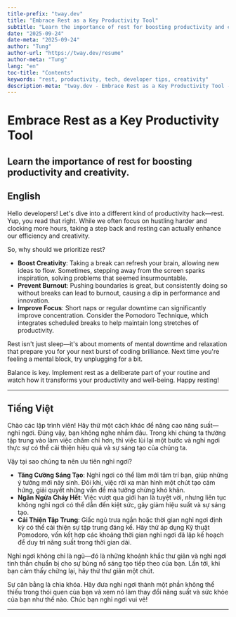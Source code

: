 ```yaml
---
title-prefix: "tway.dev"
title: "Embrace Rest as a Key Productivity Tool"
subtitle: "Learn the importance of rest for boosting productivity and creativity."
date: "2025-09-24"
date-meta: "2025-09-24"
author: "Tung"
author-url: "https://tway.dev/resume"
author-meta: "Tung"
lang: "en"
toc-title: "Contents"
keywords: "rest, productivity, tech, developer tips, creativity"
description-meta: "tway.dev - Embrace Rest as a Key Productivity Tool - Learn the importance of rest for boosting productivity and creativity."
---
```


# Embrace Rest as a Key Productivity Tool
## Learn the importance of rest for boosting productivity and creativity.

## English
Hello developers! Let's dive into a different kind of productivity hack—rest. Yup, you read that right. While we often focus on hustling harder and clocking more hours, taking a step back and resting can actually enhance our efficiency and creativity.

So, why should we prioritize rest?

- **Boost Creativity**: Taking a break can refresh your brain, allowing new ideas to flow. Sometimes, stepping away from the screen sparks inspiration, solving problems that seemed insurmountable.
- **Prevent Burnout**: Pushing boundaries is great, but consistently doing so without breaks can lead to burnout, causing a dip in performance and innovation.
- **Improve Focus**: Short naps or regular downtime can significantly improve concentration. Consider the Pomodoro Technique, which integrates scheduled breaks to help maintain long stretches of productivity.

Rest isn't just sleep—it's about moments of mental downtime and relaxation that prepare you for your next burst of coding brilliance. Next time you're feeling a mental block, try unplugging for a bit. 

Balance is key. Implement rest as a deliberate part of your routine and watch how it transforms your productivity and well-being. Happy resting!

---

## Tiếng Việt
Chào các lập trình viên! Hãy thử một cách khác để nâng cao năng suất—nghỉ ngơi. Đúng vậy, bạn không nghe nhầm đâu. Trong khi chúng ta thường tập trung vào làm việc chăm chỉ hơn, thì việc lùi lại một bước và nghỉ ngơi thực sự có thể cải thiện hiệu quả và sự sáng tạo của chúng ta.

Vậy tại sao chúng ta nên ưu tiên nghỉ ngơi?

- **Tăng Cường Sáng Tạo**: Nghỉ ngơi có thể làm mới tâm trí bạn, giúp những ý tưởng mới nảy sinh. Đôi khi, việc rời xa màn hình một chút tạo cảm hứng, giải quyết những vấn đề mà tưởng chừng khó khăn.
- **Ngăn Ngừa Cháy Hết**: Việc vượt qua giới hạn là tuyệt vời, nhưng liên tục không nghỉ ngơi có thể dẫn đến kiệt sức, gây giảm hiệu suất và sự sáng tạo.
- **Cải Thiện Tập Trung**: Giấc ngủ trưa ngắn hoặc thời gian nghỉ ngơi định kỳ có thể cải thiện sự tập trung đáng kể. Hãy thử áp dụng Kỹ thuật Pomodoro, vốn kết hợp các khoảng thời gian nghỉ ngơi đã lập kế hoạch để duy trì năng suất trong thời gian dài.

Nghỉ ngơi không chỉ là ngủ—đó là những khoảnh khắc thư giãn và nghỉ ngơi tinh thần chuẩn bị cho sự bùng nổ sáng tạo tiếp theo của bạn. Lần tới, khi bạn cảm thấy chững lại, hãy thử thư giãn một chút. 

Sự cân bằng là chìa khóa. Hãy đưa nghỉ ngơi thành một phần không thể thiếu trong thói quen của bạn và xem nó làm thay đổi năng suất và sức khỏe của bạn như thế nào. Chúc bạn nghỉ ngơi vui vẻ!

---